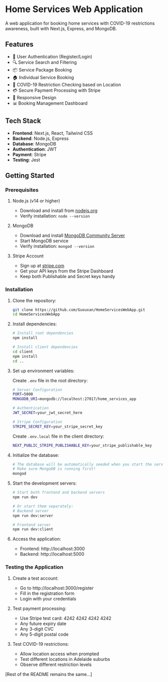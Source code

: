 # Home Services Web Application

A web application for booking home services with COVID-19 restrictions awareness, built with Next.js, Express, and MongoDB.

## Features

- 🔐 User Authentication (Register/Login)
- 🔍 Service Search and Filtering
- 📦 Service Package Booking
- 🏠 Individual Service Booking
- 🦠 COVID-19 Restriction Checking based on Location
- 💳 Secure Payment Processing with Stripe
- 📱 Responsive Design
- 📊 Booking Management Dashboard

## Tech Stack

- **Frontend**: Next.js, React, Tailwind CSS
- **Backend**: Node.js, Express
- **Database**: MongoDB
- **Authentication**: JWT
- **Payment**: Stripe
- **Testing**: Jest

## Getting Started

### Prerequisites

1. Node.js (v14 or higher)
   - Download and install from [nodejs.org](https://nodejs.org/)
   - Verify installation: `node --version`

2. MongoDB
   - Download and install [MongoDB Community Server](https://www.mongodb.com/try/download/community)
   - Start MongoDB service
   - Verify installation: `mongod --version`

3. Stripe Account
   - Sign up at [stripe.com](https://stripe.com)
   - Get your API keys from the Stripe Dashboard
   - Keep both Publishable and Secret keys handy

### Installation

1. Clone the repository:
   ```bash
   git clone https://github.com/Guouxan/HomeServicesWebApp.git
   cd HomeServicesWebApp
   ```

2. Install dependencies:
   ```bash
   # Install root dependencies
   npm install

   # Install client dependencies
   cd client
   npm install
   cd ..
   ```

3. Set up environment variables:

   Create `.env` file in the root directory:
   ```bash
   # Server Configuration
   PORT=5000
   MONGODB_URI=mongodb://localhost:27017/home_services_app

   # Authentication
   JWT_SECRET=your_jwt_secret_here

   # Stripe Configuration
   STRIPE_SECRET_KEY=your_stripe_secret_key
   ```

   Create `.env.local` file in the client directory:
   ```bash
   NEXT_PUBLIC_STRIPE_PUBLISHABLE_KEY=your_stripe_publishable_key
   ```

4. Initialize the database:
   ```bash
   # The database will be automatically seeded when you start the server
   # Make sure MongoDB is running first!
   mongod
   ```

5. Start the development servers:
   ```bash
   # Start both frontend and backend servers
   npm run dev

   # Or start them separately:
   # Backend server
   npm run dev:server

   # Frontend server
   npm run dev:client
   ```

6. Access the application:
   - Frontend: http://localhost:3000
   - Backend: http://localhost:5000

### Testing the Application

1. Create a test account:
   - Go to http://localhost:3000/register
   - Fill in the registration form
   - Login with your credentials

2. Test payment processing:
   - Use Stripe test card: 4242 4242 4242 4242
   - Any future expiry date
   - Any 3-digit CVC
   - Any 5-digit postal code

3. Test COVID-19 restrictions:
   - Allow location access when prompted
   - Test different locations in Adelaide suburbs
   - Observe different restriction levels

[Rest of the README remains the same...]